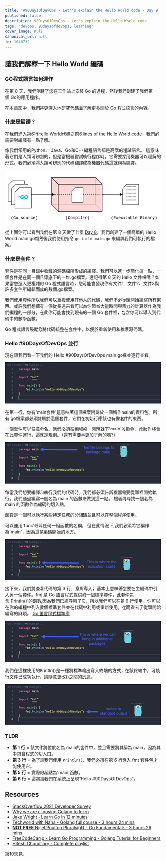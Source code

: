 ```yaml
---
title: '#90DaysOfDevOps - Let''s explain the Hello World code - Day 9'
published: false
description: 90DaysOfDevOps - Let's explain the Hello World code
tags: "devops, 90daysofdevops, learning"
cover_image: null
canonical_url: null
id: 1048732
---
```

## 讓我們解釋一下 Hello World 編碼

### GO程式語言如何運作 

在第 8 天，我們瀏覽了您在工作站上安裝 Go 的過程，然後我們創建了我們第一個 Go的應用程序。 
 
在本章節中，我們將更深入地研究代碼並了解更多關於 Go 程式語言的內容。

### 什麼是編譯？ 
在我們進入第6行Hello World代碼之前[6 lines of the Hello World code](Go/hello.go)，我們必需要對編譯有一點了解。 

像我們常用的Python、 Java、Go和C++編程語言都是高階的程試語言。
這意味著它們是人類可辨別的，但是當機器嘗試執行程序時，它需要採用機器可以理解的形式。我們必須將人類可辨別的代碼翻譯成為機器代碼這就稱為編譯。 

![](Images/Day9_Go1.png)

從上面你可以看到我們在第 8 天做了什麼 [Day 8](day08.md)，我們創建了一個簡單的 Hello World main.go檔然後我們使用指令 `go build main.go` 來編譯我們可執行的檔案。 

### 什麼是套件？
套件是在同一目錄中收藏的源碼檔所形成的編譯。我們可以進一步簡化這一點，一個套件是在同一個目錄底下的一堆.go檔案。還記得第 8 天的 Hello 文件檔嗎？如果當您進入更複雜的 Go 程式語言時，您可能會發現你有文件1、文件2、文件3與許多套件所編輯而成的數個.go檔案。 

我們使用套件所以我們可以重複使用其他人的代碼，我們不必從頭開始編寫所有東西。或許我們想擁有一個從長遠來看可以為你節省大量時間與精力的計算器作為我們編程的一部分，在此你可能會找到現有的一個 Go 套件裡，包含你可以導入到代碼中的數學函數。

Go 程式語言鼓勵您將代碼統整在套件中，以便於重新使用和維護源代碼。

### Hello #90DaysOfDevOps 並行 
現在讓我們看一下我們的 Hello #90DaysOfDevOps main.go檔並逐行查看。

![](Images/Day9_Go2.png)

在第一行，你有'main套件'這意味著這個檔案附屬於一個稱作main的資料包。所有.go檔案都必須隸屬於這個套件，它們在初始行應該也有像套件的東西。

一個套件可以任意命名。我們必須在編程的一開頭就下'main'的指令，此動作將會在此套件運行，這就是規則。（還有需要再更加了解的嗎?）

![](Images/Day9_Go3.png)

每當我們想要編譯和執行我們的代碼時，我們都必須告訴機器需要從哪裡開始執行。我們通過編寫一個名為 main 的函數來做到這一點。 機器將尋找一個名為 main 的函數作為編碼的切入點。 

函數是一個可以執行某些特定任務的分組碼並且可以在整個程序使用。

可以運用'func'呼叫任何一組函數的名稱。 但在此情況下,我們必須將它稱作為'main'，因為這是編碼開始的地方。

![](Images/Day9_Go4.png)

接下來，我們將查看代碼的第 3 行，意即導入，基本上意味著您要在主編碼中引入另一個套件。fmt 是 Go 語言程式提供的一個標準套件，此套件包含'Println()'的函數,因為我們已經呼叫了它，所以我們可以在第 6 行使用。你可以在你的編程中列入數個標準套件並在代碼中利用或重新使用，從而省去了從頭開始編寫的麻煩。 [Go 語言程式標準庫](https://pkg.go.dev/std)

![](Images/Day9_Go5.png)

我們在這裡使用的Println()是一種將標準輸出寫入終端的方式，在該終端中，可執行文件已成功執行。請隨意更改()之間的訊息。

![](Images/Day9_Go6.png)

### TLDR

- **第 1 行** = 該文件將位於名為 main的套件中，並且需要將其稱為 main，因為其中包含程式的切入口。
- **第 3 行** = 為了讓我們使用 `Println()`，我們必須在第 6 行導入 fmt 套件包才能使用它。
- **第 5 行** = 實際的起點為'main'函數。
- **第 6 行** = 這將讓我們在系統上呈現“Hello #90DaysOfDevOps”。

## Resources

- [StackOverflow 2021 Developer Survey](https://insights.stackoverflow.com/survey/2021)
- [Why we are choosing Golang to learn](https://www.youtube.com/watch?v=7pLqIIAqZD4&t=9s)
- [Jake Wright - Learn Go in 12 minutes](https://www.youtube.com/watch?v=C8LgvuEBraI&t=312s) 
- [Techworld with Nana - Golang full course - 3 hours 24 mins](https://www.youtube.com/watch?v=yyUHQIec83I) 
- [**NOT FREE** Nigel Poulton Pluralsight - Go Fundamentals - 3 hours 26 mins](https://www.pluralsight.com/courses/go-fundamentals) 
- [FreeCodeCamp -  Learn Go Programming - Golang Tutorial for Beginners](https://www.youtube.com/watch?v=YS4e4q9oBaU&t=1025s) 
- [Hitesh Choudhary - Complete playlist](https://www.youtube.com/playlist?list=PLRAV69dS1uWSR89FRQGZ6q9BR2b44Tr9N) 

[第10天](day10.md)見.
